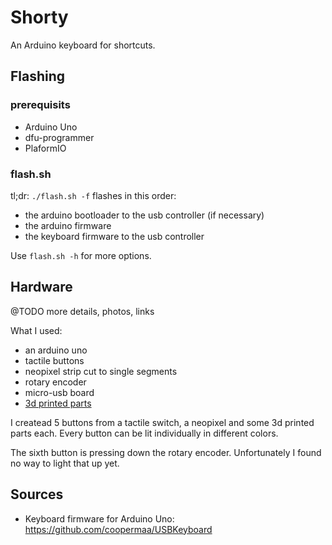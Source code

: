 # Shorty

An Arduino keyboard for shortcuts.

## Flashing

### prerequisits

* Arduino Uno
* dfu-programmer
* PlaformIO

### flash.sh

tl;dr: `./flash.sh -f` flashes in this order:

* the arduino bootloader to the usb controller (if necessary)
* the arduino firmware
* the keyboard firmware to the usb controller

Use `flash.sh -h` for more options.

## Hardware

@TODO more details, photos, links

What I used:

* an arduino uno
* tactile buttons
* neopixel strip cut to single segments
* rotary encoder
* micro-usb board
* [3d printed parts](https://cad.onshape.com/documents/d508c5bf2328906736006f78/w/f44fa97748e9fe6ff14aafbd/e/1209bba8c7ca4193ff877ee7?renderMode=0&uiState=6599d43a8c26f72423a10e08)

I createad 5 buttons from a tactile switch, a neopixel and some 3d printed parts each.
Every button can be lit individually in different colors.

The sixth button is pressing down the rotary encoder. Unfortunately I found no way to light that up yet.

## Sources

* Keyboard firmware for Arduino Uno: https://github.com/coopermaa/USBKeyboard

